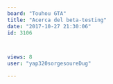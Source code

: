 ```yaml
---
board: "Touhou GTA"
title: "Acerca del beta-testing"
date: "2017-10-27 21:30:06"
id: 3106



views: 8
user: "yap320sorgesoureDug"

---
```

